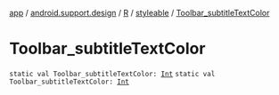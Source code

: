 [app](../../../index.md) / [android.support.design](../../index.md) / [R](../index.md) / [styleable](index.md) / [Toolbar_subtitleTextColor](.)

# Toolbar_subtitleTextColor

`static val Toolbar_subtitleTextColor: `[`Int`](https://kotlinlang.org/api/latest/jvm/stdlib/kotlin/-int/index.html)
`static val Toolbar_subtitleTextColor: `[`Int`](https://kotlinlang.org/api/latest/jvm/stdlib/kotlin/-int/index.html)